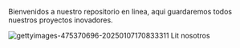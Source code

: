Bienvenidos a nuestro repositorio en linea, aqui guardaremos todos nuestros proyectos inovadores.

![gettyimages-475370696-20250107170833311](https://github.com/user-attachments/assets/026a74d1-e76c-4c6d-be42-a0546dd317d7)
Lit nosotros
